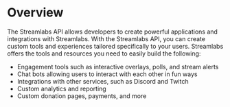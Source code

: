 # Overview

The Streamlabs API allows developers to create powerful applications and integrations with Streamlabs. With the Streamlabs API, you can create custom tools and experiences tailored specifically to your users. Streamlabs offers the tools and resources you need to easily build the following:

- Engagement tools such as interactive overlays, polls, and stream alerts
- Chat bots allowing users to interact with each other in fun ways
- Integrations with other services, such as Discord and Twitch
- Custom analytics and reporting
- Custom donation pages, payments, and more
